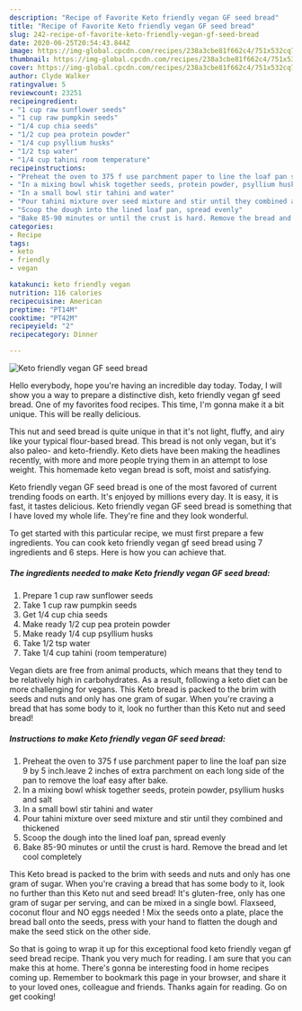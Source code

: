 ```yaml
---
description: "Recipe of Favorite Keto friendly vegan GF seed bread"
title: "Recipe of Favorite Keto friendly vegan GF seed bread"
slug: 242-recipe-of-favorite-keto-friendly-vegan-gf-seed-bread
date: 2020-06-25T20:54:43.844Z
image: https://img-global.cpcdn.com/recipes/238a3cbe81f662c4/751x532cq70/keto-friendly-vegan-gf-seed-bread-recipe-main-photo.jpg
thumbnail: https://img-global.cpcdn.com/recipes/238a3cbe81f662c4/751x532cq70/keto-friendly-vegan-gf-seed-bread-recipe-main-photo.jpg
cover: https://img-global.cpcdn.com/recipes/238a3cbe81f662c4/751x532cq70/keto-friendly-vegan-gf-seed-bread-recipe-main-photo.jpg
author: Clyde Walker
ratingvalue: 5
reviewcount: 23251
recipeingredient:
- "1 cup raw sunflower seeds"
- "1 cup raw pumpkin seeds"
- "1/4 cup chia seeds"
- "1/2 cup pea protein powder"
- "1/4 cup psyllium husks"
- "1/2 tsp water"
- "1/4 cup tahini room temperature"
recipeinstructions:
- "Preheat the oven to 375 f use parchment paper to line the loaf pan size 9 by 5 inch.leave 2 inches of extra parchment on each long side of the pan to remove the loaf easy after bake."
- "In a mixing bowl whisk together seeds, protein powder, psyllium husks and salt"
- "In a small bowl stir tahini and water"
- "Pour tahini mixture over seed mixture and stir until they combined and thickened"
- "Scoop the dough into the lined loaf pan, spread evenly"
- "Bake 85-90 minutes or until the crust is hard. Remove the bread and let cool completely"
categories:
- Recipe
tags:
- keto
- friendly
- vegan

katakunci: keto friendly vegan 
nutrition: 116 calories
recipecuisine: American
preptime: "PT14M"
cooktime: "PT42M"
recipeyield: "2"
recipecategory: Dinner

---
```



![Keto friendly vegan GF seed bread](https://img-global.cpcdn.com/recipes/238a3cbe81f662c4/751x532cq70/keto-friendly-vegan-gf-seed-bread-recipe-main-photo.jpg)

Hello everybody, hope you're having an incredible day today. Today, I will show you a way to prepare a distinctive dish, keto friendly vegan gf seed bread. One of my favorites food recipes. This time, I'm gonna make it a bit unique. This will be really delicious.

This nut and seed bread is quite unique in that it&#39;s not light, fluffy, and airy like your typical flour-based bread. This bread is not only vegan, but it&#39;s also paleo- and keto-friendly. Keto diets have been making the headlines recently, with more and more people trying them in an attempt to lose weight. This homemade keto vegan bread is soft, moist and satisfying.

Keto friendly vegan GF seed bread is one of the most favored of current trending foods on earth. It's enjoyed by millions every day. It is easy, it is fast, it tastes delicious. Keto friendly vegan GF seed bread is something that I have loved my whole life. They're fine and they look wonderful.


To get started with this particular recipe, we must first prepare a few ingredients. You can cook keto friendly vegan gf seed bread using 7 ingredients and 6 steps. Here is how you can achieve that.

<!--inarticleads1-->

##### The ingredients needed to make Keto friendly vegan GF seed bread:

1. Prepare 1 cup raw sunflower seeds
1. Take 1 cup raw pumpkin seeds
1. Get 1/4 cup chia seeds
1. Make ready 1/2 cup pea protein powder
1. Make ready 1/4 cup psyllium husks
1. Take 1/2 tsp water
1. Take 1/4 cup tahini (room temperature)


Vegan diets are free from animal products, which means that they tend to be relatively high in carbohydrates. As a result, following a keto diet can be more challenging for vegans. This Keto bread is packed to the brim with seeds and nuts and only has one gram of sugar. When you&#39;re craving a bread that has some body to it, look no further than this Keto nut and seed bread! 

<!--inarticleads2-->

##### Instructions to make Keto friendly vegan GF seed bread:

1. Preheat the oven to 375 f use parchment paper to line the loaf pan size 9 by 5 inch.leave 2 inches of extra parchment on each long side of the pan to remove the loaf easy after bake.
1. In a mixing bowl whisk together seeds, protein powder, psyllium husks and salt
1. In a small bowl stir tahini and water
1. Pour tahini mixture over seed mixture and stir until they combined and thickened
1. Scoop the dough into the lined loaf pan, spread evenly
1. Bake 85-90 minutes or until the crust is hard. Remove the bread and let cool completely


This Keto bread is packed to the brim with seeds and nuts and only has one gram of sugar. When you&#39;re craving a bread that has some body to it, look no further than this Keto nut and seed bread! It&#39;s gluten-free, only has one gram of sugar per serving, and can be mixed in a single bowl. Flaxseed, coconut flour and NO eggs needed ! Mix the seeds onto a plate, place the bread ball onto the seeds, press with your hand to flatten the dough and make the seed stick on the other side. 

So that is going to wrap it up for this exceptional food keto friendly vegan gf seed bread recipe. Thank you very much for reading. I am sure that you can make this at home. There's gonna be interesting food in home recipes coming up. Remember to bookmark this page in your browser, and share it to your loved ones, colleague and friends. Thanks again for reading. Go on get cooking!
